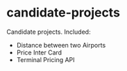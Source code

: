 candidate-projects
==================

Candidate projects. Included:

- Distance between two Airports
- Price Inter Card
- Terminal Pricing API
